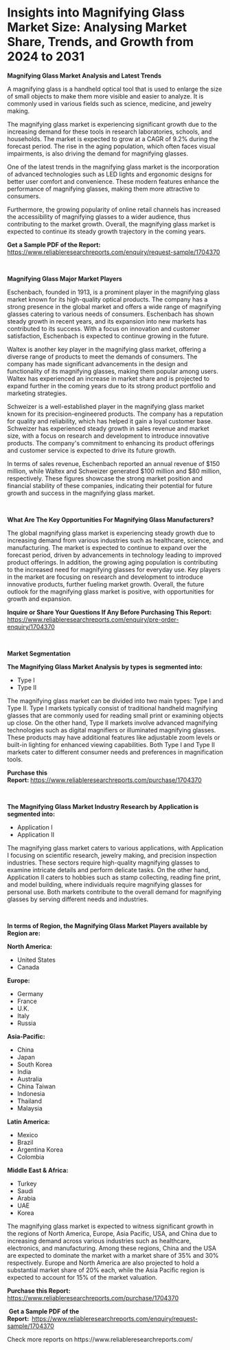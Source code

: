 <p><h1>Insights into Magnifying Glass Market Size: Analysing Market Share, Trends, and Growth from 2024 to 2031</h1></p><p><strong>Magnifying Glass Market Analysis and Latest Trends</strong></p>
<p><p>A magnifying glass is a handheld optical tool that is used to enlarge the size of small objects to make them more visible and easier to analyze. It is commonly used in various fields such as science, medicine, and jewelry making.</p><p>The magnifying glass market is experiencing significant growth due to the increasing demand for these tools in research laboratories, schools, and households. The market is expected to grow at a CAGR of 9.2% during the forecast period. The rise in the aging population, which often faces visual impairments, is also driving the demand for magnifying glasses.</p><p>One of the latest trends in the magnifying glass market is the incorporation of advanced technologies such as LED lights and ergonomic designs for better user comfort and convenience. These modern features enhance the performance of magnifying glasses, making them more attractive to consumers.</p><p>Furthermore, the growing popularity of online retail channels has increased the accessibility of magnifying glasses to a wider audience, thus contributing to the market growth. Overall, the magnifying glass market is expected to continue its steady growth trajectory in the coming years.</p></p>
<p><strong>Get a Sample PDF of the Report:&nbsp;</strong> <a href="https://www.reliableresearchreports.com/enquiry/request-sample/1704370">https://www.reliableresearchreports.com/enquiry/request-sample/1704370</a></p>
<p>&nbsp;</p>
<p><strong>Magnifying Glass Major Market Players</strong></p>
<p><p>Eschenbach, founded in 1913, is a prominent player in the magnifying glass market known for its high-quality optical products. The company has a strong presence in the global market and offers a wide range of magnifying glasses catering to various needs of consumers. Eschenbach has shown steady growth in recent years, and its expansion into new markets has contributed to its success. With a focus on innovation and customer satisfaction, Eschenbach is expected to continue growing in the future.</p><p>Waltex is another key player in the magnifying glass market, offering a diverse range of products to meet the demands of consumers. The company has made significant advancements in the design and functionality of its magnifying glasses, making them popular among users. Waltex has experienced an increase in market share and is projected to expand further in the coming years due to its strong product portfolio and marketing strategies.</p><p>Schweizer is a well-established player in the magnifying glass market known for its precision-engineered products. The company has a reputation for quality and reliability, which has helped it gain a loyal customer base. Schweizer has experienced steady growth in sales revenue and market size, with a focus on research and development to introduce innovative products. The company's commitment to enhancing its product offerings and customer service is expected to drive its future growth.</p><p>In terms of sales revenue, Eschenbach reported an annual revenue of $150 million, while Waltex and Schweizer generated $100 million and $80 million, respectively. These figures showcase the strong market position and financial stability of these companies, indicating their potential for future growth and success in the magnifying glass market.</p></p>
<p>&nbsp;</p>
<p><strong>What Are The Key Opportunities For Magnifying Glass Manufacturers?</strong></p>
<p><p>The global magnifying glass market is experiencing steady growth due to increasing demand from various industries such as healthcare, science, and manufacturing. The market is expected to continue to expand over the forecast period, driven by advancements in technology leading to improved product offerings. In addition, the growing aging population is contributing to the increased need for magnifying glasses for everyday use. Key players in the market are focusing on research and development to introduce innovative products, further fueling market growth. Overall, the future outlook for the magnifying glass market is positive, with opportunities for growth and expansion.</p></p>
<p><strong>Inquire or Share Your Questions If Any Before Purchasing This Report:</strong> <a href="https://www.reliableresearchreports.com/enquiry/pre-order-enquiry/1704370">https://www.reliableresearchreports.com/enquiry/pre-order-enquiry/1704370</a></p>
<p>&nbsp;</p>
<p><strong>Market Segmentation</strong></p>
<p><strong>The Magnifying Glass Market Analysis by types is segmented into:</strong></p>
<p><ul><li>Type I</li><li>Type II</li></ul></p>
<p><p>The magnifying glass market can be divided into two main types: Type I and Type II. Type I markets typically consist of traditional handheld magnifying glasses that are commonly used for reading small print or examining objects up close. On the other hand, Type II markets involve advanced magnifying technologies such as digital magnifiers or illuminated magnifying glasses. These products may have additional features like adjustable zoom levels or built-in lighting for enhanced viewing capabilities. Both Type I and Type II markets cater to different consumer needs and preferences in magnification tools.</p></p>
<p><strong>Purchase this Report:&nbsp;</strong><a href="https://www.reliableresearchreports.com/purchase/1704370">https://www.reliableresearchreports.com/purchase/1704370</a></p>
<p>&nbsp;</p>
<p><strong>The Magnifying Glass Market Industry Research by Application is segmented into:</strong></p>
<p><ul><li>Application I</li><li>Application II</li></ul></p>
<p><p>The magnifying glass market caters to various applications, with Application I focusing on scientific research, jewelry making, and precision inspection industries. These sectors require high-quality magnifying glasses to examine intricate details and perform delicate tasks. On the other hand, Application II caters to hobbies such as stamp collecting, reading fine print, and model building, where individuals require magnifying glasses for personal use. Both markets contribute to the overall demand for magnifying glasses by serving different needs and industries.</p></p>
<p>&nbsp;</p>
<p><strong>In terms of Region, the Magnifying Glass Market Players available by Region are:</strong></p>
<p>
    <p> <strong> North America: </strong>
        <ul>
            <li>United States</li>
            <li>Canada</li>
        </ul>
        </p> 
    <p> <strong> Europe: </strong>
        <ul>
            <li>Germany</li>
            <li>France</li>
            <li>U.K.</li>
            <li>Italy</li>
            <li>Russia</li>
        </ul>
        </p> 
    <p> <strong> Asia-Pacific: </strong>
        <ul>
            <li>China</li>
            <li>Japan</li>
            <li>South Korea</li>
            <li>India</li>
            <li>Australia</li>
            <li>China Taiwan</li>
            <li>Indonesia</li>
            <li>Thailand</li>
            <li>Malaysia</li>
        </ul>
        </p> 
    <p> <strong> Latin America: </strong>
        <ul>
            <li>Mexico</li>
            <li>Brazil</li>
            <li>Argentina Korea</li>
            <li>Colombia</li>
        </ul>
        </p> 
    <p> <strong> Middle East & Africa: </strong>
        <ul>
            <li>Turkey</li>
            <li>Saudi</li>
            <li>Arabia</li>
            <li>UAE</li>
            <li>Korea</li>
        </ul>
    </p>
    </p>
<p><p>The magnifying glass market is expected to witness significant growth in the regions of North America, Europe, Asia Pacific, USA, and China due to increasing demand across various industries such as healthcare, electronics, and manufacturing. Among these regions, China and the USA are expected to dominate the market with a market share of 35% and 30% respectively. Europe and North America are also projected to hold a substantial market share of 20% each, while the Asia Pacific region is expected to account for 15% of the market valuation.</p></p>
<p><strong>Purchase this Report: </strong><a href="https://www.reliableresearchreports.com/purchase/1704370">https://www.reliableresearchreports.com/purchase/1704370</a></p>
<p>&nbsp;<strong>Get a Sample PDF of the Report:&nbsp;&nbsp;</strong><a href="https://www.reliableresearchreports.com/enquiry/request-sample/1704370">https://www.reliableresearchreports.com/enquiry/request-sample/1704370</a></p>
<p><strong></strong></p>
<p>Check more reports on https://www.reliableresearchreports.com/</p>